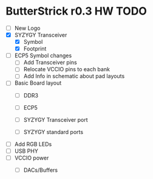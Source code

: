 # ButterStrick r0.3 HW TODO

- [ ] New Logo
- [x] SYZYGY Transceiver
    - [x] Symbol
    - [x] Footprint
- [ ] ECP5 Symbol changes
    - [ ] Add Transceiver pins
    - [ ] Relocate VCCIO pins to each bank
    - [ ] Add Info in schematic about pad layouts

- [ ] Basic Board layout
    - [ ] DDR3
    - [ ] ECP5
    - [ ] SYZYGY Transceiver port
    - [ ] SYZYGY standard ports


- [ ] Add RGB LEDs
- [ ] USB PHY
- [ ] VCCIO power
    - [ ] DACs/Buffers

    
